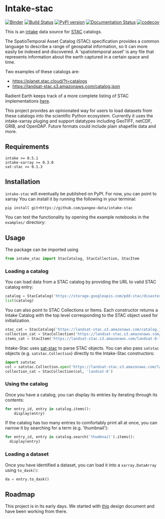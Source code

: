 Intake-stac
===========

[![Binder](https://mybinder.org/badge_logo.svg)](https://mybinder.org/v2/gh/pangeo-data/intake-stac/master?filepath=examples?urlpath=lab)
[![Build Status](https://travis-ci.org/pangeo-data/intake-stac.svg?branch=master)](https://travis-ci.org/pangeo-data/intake-stac)
[![PyPI version](https://badge.fury.io/py/intake-stac.svg)](https://badge.fury.io/py/intake-stac)
[![Documentation Status](https://readthedocs.org/projects/intake-stac/badge/?version=latest)](https://intake-stac.readthedocs.io/en/latest/?badge=latest)
[![codecov](https://codecov.io/gh/pangeo-data/intake-stac/branch/master/graph/badge.svg)](https://codecov.io/gh/pangeo-data/intake-stac)

This is an [intake](https://intake.readthedocs.io/en/latest)
data source for [STAC](https://stacspec.org/) catalogs.

The SpatioTemporal Asset Catalog (STAC) specification provides a common language to describe a range of geospatial information, so it can more easily be indexed and discovered. A 'spatiotemporal asset' is any file that represents information about the earth captured in a certain space and time.

Two examples of these catalogs are:

- https://planet.stac.cloud/?t=catalogs
- https://landsat-stac.s3.amazonaws.com/catalog.json

Radient Earth keeps track of a more complete listing of STAC implementations [here](https://github.com/radiantearth/stac-spec/blob/master/implementations.md).

This project provides an opinionated way for users to load datasets from these catalogs into the scientific Python ecosystem.
Currently it uses the intake-xarray pluging and support datatypes including GeoTIFF, netCDF, GRIB, and OpenDAP. Future formats could include plain shapefile data and more.

## Requirements
```
intake >= 0.5.1
intake-xarray >= 0.3.0
sat-stac >= 0.1.3
```

## Installation

`intake-stac` will eventually be published on PyPI. For now, you can point to xarray
You can install it by running the following in your terminal:
```bash
pip install git+https://github.com/pangeo-data/intake-stac
```

You can test the functionality by opening the example notebooks in the `examples/` directory:

## Usage

The package can be imported using
```python
from intake_stac import StacCatalog, StacCollection, StacItem
```

### Loading a catalog

You can load data from a STAC catalog by providing the URL to valid STAC catalog entry:
```python
catalog = StacCatalog('https://storage.googleapis.com/pdd-stac/disasters/catalog.json', 'planet-disaster-data')
list(catalog)
```

You can also point to STAC Collections or Items. Each constructor returns a Intake Catalog with the top level corresponding to the STAC object used for initialization.

```python
stac_cat = StacCatalog('https://landsat-stac.s3.amazonaws.com/catalog.json', 'landsat-stac')
collection_cat = StacCollection('https://landsat-stac.s3.amazonaws.com/landsat-8-l1/catalog.json', 'landsat-8')
items_cat = StacItem('https://landsat-stac.s3.amazonaws.com/landsat-8-l1/111/111/2018-11-30/LC81111112018334LGN00.json', 'LC81111112018334LGN00')
```

Intake-Stac uses [sat-stac](https://github.com/sat-utils/sat-stac) to parse STAC objects. You can also pass `satstac` objects (e.g. `satstac.Collection`) directly to the Intake-Stac constructors: 

```python
import satstac
col = satstac.Collection.open('https://landsat-stac.s3.amazonaws.com/landsat-8-l1/catalog.json')
collection_cat = StacCollection(col, 'landsat-8')
```

### Using the catalog

Once you have a catalog, you can display its entries by iterating through its contents:

```python
for entry_id, entry in catalog.items():
    display(entry)
```

If the catalog has too many entries to comfortably print all at once,
you can narrow it by searching for a term (e.g. 'thumbnail'):
```python
for entry_id, entry in catalog.search('thumbnail').items():
  display(entry)
```

### Loading a dataset
Once you have identified a dataset, you can load it into a `xarray.DataArray` using `to_dask()`:

```python
da = entry.to_dask()
```

## Roadmap

This project is in its early days. We started with [this](https://hackmd.io/cyJZkjV5TCWTJg1mUAoEVA) design document and have been working from there.
